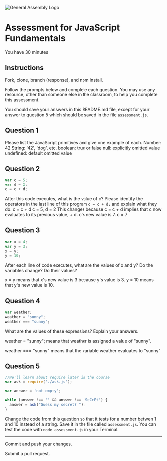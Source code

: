 ![General Assembly Logo](http://i.imgur.com/ke8USTq.png)

# Assessment for JavaScript Fundamentals

You have 30 minutes

## Instructions

Fork, clone, branch (response), and npm install.

Follow the prompts below and complete each question.  You may use any resource, other than someone else in the classroom, to help you complete this assessment.

You should save your answers in this README.md file, except for your answer to question 5 which should be saved in the file `assessment.js`.

## Question 1

Please list the JavaScript primitives and give one example of each.
Number: 42
String: '42', 'dog', etc.
boolean: true or false
null: explicitly omitted value
undefined: default omitted value

## Question 2

```js
var c = 5;
var d = 2;
c = c + d;
```

After this code executes, what is the value of c?  Please identify the operators in the last line of this program `c = c + d;` and explain what they do.
c = c + d
c = 5, d = 2
This changes because c = c + d implies that c now evaluates to its previous value, + d. c's new value is 7. c = 7

## Question 3

```js
var x = 4;
var y = 3;
x = y;
y = 10;
```

After each line of code executes, what are the values of x and y?  Do the variables change?  Do their values?

x = y means that x's new value is 3 because y's value is 3.
y = 10 means that y's new value is 10.

## Question 4

```js
var weather;
weather = "sunny";
weather === "sunny";
```

What are the values of these expressions?  Explain your answers.

weather = "sunny"; means that weather is assigned a value of "sunny".

weather === "sunny" means that the variable weather evaluates to "sunny"

## Question 5

```js
//We'll learn about require later in the course
var ask = require('./ask.js');

var answer = 'not empty';

while (answer !== '' && answer !== 'SeCrEt') {
  answer = ask("Guess my secret? ");
}
```

Change the code from this question so that it tests for a number betwen 1 and 10 instead of a string.  Save it in the file called `assessment.js`.  You can test the code with `node assessment.js` in your Terminal.

---

Commit and push your changes.

Submit a pull request.

